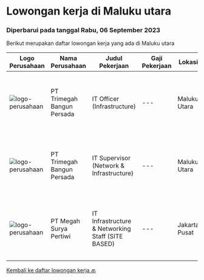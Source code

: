 
  # Lowongan kerja di Maluku utara

  ### Diperbarui pada tanggal Rabu, 06 September 2023

  Berikut merupakan daftar lowongan kerja yang ada di Maluku utara

  |Logo Perusahaan | Nama Perusahaan | Judul Pekerjaan | Gaji Pekerjaan | Lokasi | Deskripsi | Tanggal diunggah | Pranala |
  | -------------- | --------------- | --------------- | --------- | --------- | -------------- | ------- | ----------- |
  |![logo-perusahaan](https://image-service-cdn.seek.com.au/5e6594a165067a47957104730aa00c3457de7abb/ee4dce1061f3f616224767ad58cb2fc751b8d2dc)|PT Trimegah Bangun Persada|IT Officer (Infrastructure)|---|Maluku Utara|Kualifikasi: Latar belakang pendidikan minimal S1 TEKNIK INFORMATIKA Memiliki pengalaman di posisi yang sama selama 1 tahun atau lebih, terutama...|Selasa, 22 Agustus 2023|https://www.jobstreet.co.id/id/job/it-officer-infrastructure-4444402?token=0~0cacc52b-f2a2-4d85-a9f7-618dae585295&sectionRank=1&jobId=jobstreet-id-job-4444402|
|![logo-perusahaan](https://image-service-cdn.seek.com.au/5e6594a165067a47957104730aa00c3457de7abb/ee4dce1061f3f616224767ad58cb2fc751b8d2dc)|PT Trimegah Bangun Persada|IT Supervisor (Network & Infrastructure)|---|Maluku Utara|Kualifikasi: Latar belakang pendidikan minimal S1 TEKNIK INFORMATIKA Memiliki pengalaman di posisi yang sama selama 3 tahun atau lebih, terutama di...|Selasa, 22 Agustus 2023|https://www.jobstreet.co.id/id/job/it-supervisor-network-infrastructure-4444373?token=0~0cacc52b-f2a2-4d85-a9f7-618dae585295&sectionRank=2&jobId=jobstreet-id-job-4444373|
|![logo-perusahaan](https://i.ibb.co/sqvTCh9/112815900-stock-vector-no-image-available-icon-flat-vector.webp)|PT Megah Surya Pertiwi|IT Infrastructure & Networking Staff (SITE BASED)|---|Jakarta Pusat|Job Description : Provide technical support to the development of the infrastructure systems and services. Define, order, and monitor installation and...|Kamis, 10 Agustus 2023|https://www.jobstreet.co.id/id/job/it-infrastructure-networking-staff-site-based-4434033?token=0~0cacc52b-f2a2-4d85-a9f7-618dae585295&sectionRank=3&jobId=jobstreet-id-job-4434033|


  [Kembali ke daftar lowongan kerja 🔙](../README.md#daftar-lowongan-kerja)
  